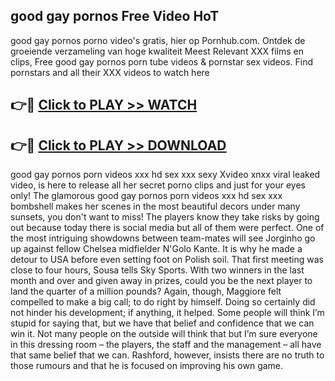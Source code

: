 ## good gay pornos Free Video HoT 

good gay pornos porno video's gratis, hier op Pornhub.com. Ontdek de groeiende verzameling van hoge kwaliteit Meest Relevant XXX films en clips,
Free good gay pornos porn tube videos & pornstar sex videos. Find pornstars and all their XXX videos to watch here


## 👉🔴 [Click to PLAY >> WATCH](http://us.freeplayer.one?title=good_gay_pornos&ref=16D)

## 👉🔴 [Click to PLAY >> DOWNLOAD](http://us.freeplayer.one?title=good_gay_pornos&ref=16D)


good gay pornos porn videos xxx hd sex xxx sexy Xvideo xnxx viral leaked video, is here to release all her secret porno clips and just for your eyes only! The glamorous good gay pornos porn videos xxx hd sex xxx bombshell makes her scenes in the most beautiful decors under many sunsets, you don't want to miss! The players know they take risks by going out because today there is social media but all of them were perfect. One of the most intriguing showdowns between team-mates will see Jorginho go up against fellow Chelsea midfielder N'Golo Kante. It is why he made a detour to USA before even setting foot on Polish soil. That first meeting was close to four hours, Sousa tells Sky Sports. With two winners in the last month and over and given away in prizes, could you be the next player to land the quarter of a million pounds? Again, though, Maggiore felt compelled to make a big call; to do right by himself. Doing so certainly did not hinder his development; if anything, it helped. Some people will think I’m stupid for saying that, but we have that belief and confidence that we can win it. Not many people on the outside will think that but I’m sure everyone in this dressing room – the players, the staff and the management – all have that same belief that we can. Rashford, however, insists there are no truth to those rumours and that he is focused on improving his own game.